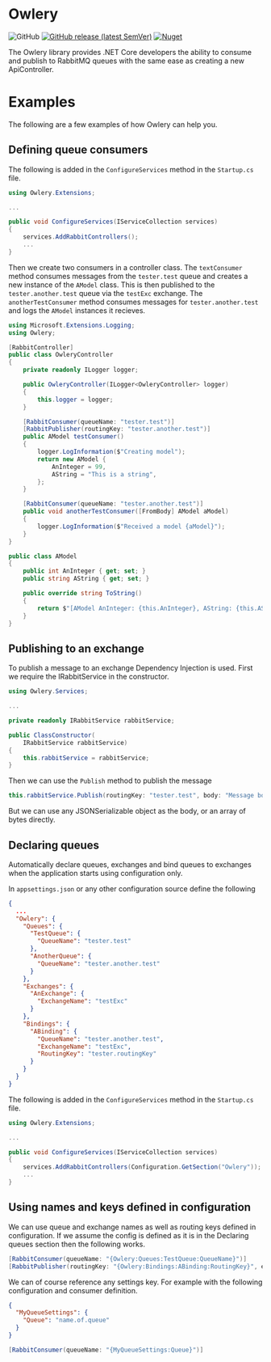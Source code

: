 Owlery
======

![GitHub](https://img.shields.io/github/license/viktoralex/owlery)
[![GitHub release (latest SemVer)](https://img.shields.io/github/v/release/viktoralex/owlery?label=github&color=informational)](https://github.com/viktoralex/Owlery)
[![Nuget](https://img.shields.io/nuget/v/owlery?color=informational)](https://www.nuget.org/packages/Owlery)

The Owlery library provides .NET Core developers the ability to consume and
publish to RabbitMQ queues with the same ease as creating a new ApiController.

# Examples

The following are a few examples of how Owlery can help you.

## Defining queue consumers

The following is added in the `ConfigureServices`  method in the `Startup.cs` 
file.

```C#
using Owlery.Extensions;

...

public void ConfigureServices(IServiceCollection services)
{
    services.AddRabbitControllers();
    ...
}
```

Then we create two consumers in a controller class. The `textConsumer` method
consumes messages from the `tester.test` queue and creates a new instance of the
`AModel` class. This is then published to the `tester.another.test` queue via
the `testExc` exchange. The `anotherTestConsumer` method consumes messages for
`tester.another.test` and logs the `AModel` instances it recieves.

```C#
using Microsoft.Extensions.Logging;
using Owlery;

[RabbitController]
public class OwleryController
{
    private readonly ILogger logger;

    public OwleryController(ILogger<OwleryController> logger)
    {
        this.logger = logger;
    }

    [RabbitConsumer(queueName: "tester.test")]
    [RabbitPublisher(routingKey: "tester.another.test")]
    public AModel testConsumer()
    {
        logger.LogInformation($"Creating model");
        return new AModel {
            AnInteger = 99,
            AString = "This is a string",
        };
    }

    [RabbitConsumer(queueName: "tester.another.test")]
    public void anotherTestConsumer([FromBody] AModel aModel)
    {
        logger.LogInformation($"Received a model {aModel}");
    }
}

public class AModel
{
    public int AnInteger { get; set; }
    public string AString { get; set; }

    public override string ToString()
    {
        return $"[AModel AnInteger: {this.AnInteger}, AString: {this.AString}]";
    }
}
```

## Publishing to an exchange

To publish a message to an exchange Dependency Injection is used. First we
require the IRabbitService in the constructor.

```C#
using Owlery.Services;

...

private readonly IRabbitService rabbitService;

public ClassConstructor(
    IRabbitService rabbitService)
{
    this.rabbitService = rabbitService;
}
```

Then we can use the `Publish` method to publish the message

```C#
this.rabbitService.Publish(routingKey: "tester.test", body: "Message body", exchange: "");
```

But we can use any JSONSerializable object as the body, or an array of bytes directly.

## Declaring queues

Automatically declare queues, exchanges and bind queues to exchanges when the 
application starts using configuration only.

In `appsettings.json` or any other configuration source define the following

```json
{
  ...
  "Owlery": {
    "Queues": {
      "TestQueue": {
        "QueueName": "tester.test"
      },
      "AnotherQueue": {
        "QueueName": "tester.another.test"
      }
    },
    "Exchanges": {
      "AnExchange": {
        "ExchangeName": "testExc"
      }
    },
    "Bindings": {
      "ABinding": {
        "QueueName": "tester.another.test",
        "ExchangeName": "testExc",
        "RoutingKey": "tester.routingKey"
      }
    }
  }
}
```

The following is added in the `ConfigureServices`  method in the `Startup.cs` 
file.

```C#
using Owlery.Extensions;

...

public void ConfigureServices(IServiceCollection services)
{
    services.AddRabbitControllers(Configuration.GetSection("Owlery"));
    ...
}
```

## Using names and keys defined in configuration

We can use queue and exchange names as well as routing keys defined in configuration.
If we assume the config is defined as it is in the Declaring queues section then
the following works.

```C#
[RabbitConsumer(queueName: "{Owlery:Queues:TestQueue:QueueName}")]
[RabbitPublisher(routingKey: "{Owlery:Bindings:ABinding:RoutingKey}", exchangeName: "{Owlery:Bindings:ABinding:ExchangeName}")]
```

We can of course reference any settings key. For example with the following configuration
and consumer definition.

```json
{
  "MyQueueSettings": {
    "Queue": "name.of.queue"
  }
}
```

```C#
[RabbitConsumer(queueName: "{MyQueueSettings:Queue}")]
```
